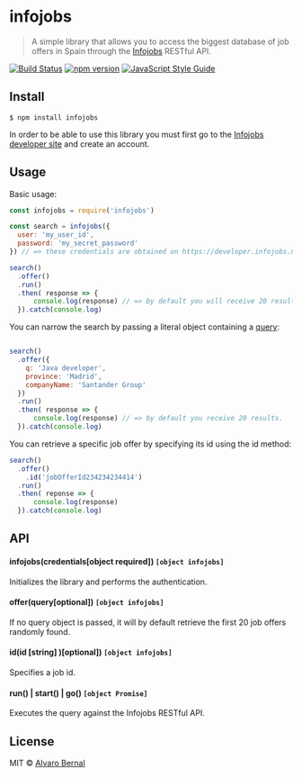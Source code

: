 # infojobs

> A simple library that allows you to access the biggest database of job offers in Spain through the [Infojobs](https://www.infojobs.net/) RESTful API.

[![Build Status](https://travis-ci.org/AlvaroBernalG/infojobs.svg?branch=master)](https://travis-ci.org/AlvaroBernalG/infojobs) [![npm version](https://badge.fury.io/js/infojobs.svg)](https://badge.fury.io/js/infojobs) [![JavaScript Style Guide](https://img.shields.io/badge/code_style-standard-brightgreen.svg)](https://standardjs.com)

## Install
```
$ npm install infojobs
```

In order to be able to use this library you must first go to the [Infojobs developer site](https://developer.infojobs.net/) and create an account.  

## Usage

Basic usage:
```js
const infojobs = require('infojobs')

const search = infojobs({
  user: 'my_user_id',
  password: 'my_secret_password'  
}) // => these credentials are obtained on https://developer.infojobs.net/

search()
  .offer()
  .run()
  .then( response => {
      console.log(response) // => by default you will receive 20 results.  
  }).catch(console.log)
```

You can narrow the search by passing a literal object containing a [query](https://developer.infojobs.net/documentation/operation/offer-list-1.xhtml):
```js

search()
  .offer({
    q: 'Java developer',
    province: 'Madrid',
    companyName: 'Santander Group'
  })
  .run()
  .then( response => {
      console.log(response) // => by default you receive 20 results.
  }).catch(console.log)
```

You can retrieve a specific job offer by specifying its id using the id method:
```js
search()
  .offer()
    .id('jobOfferId234234234414')
  .run()
  .then( reponse => {
      console.log(response)
  }).catch(console.log)
```

## API

#### infojobs(credentials[object required]) `[object infojobs]`
Initializes the library and performs the authentication.

#### offer(query[optional]) `[object infojobs]`  
If no query object is passed, it will by default retrieve the first 20 job offers randomly found.

#### id(id [string] )[optional]) `[object infojobs]`  
Specifies a job id.

#### run() | start() | go() `[object Promise]`
Executes the query against the Infojobs RESTful API.

## License
MIT © [Alvaro Bernal](https://github.com/AlvaroBernalG/)

